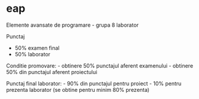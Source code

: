 # eap
Elemente avansate de programare - grupa 8 laborator

Punctaj
- 50% examen final
- 50% laborator

Conditie promovare: - obtinere 50% punctajul aferent examenului
                    - obtinere 50% din punctajul aferent proiectului

Punctaj final laborator: - 90% din punctajul pentru proiect
                         - 10% pentru prezenta laborator (se obtine pentru minim 80% prezenta)